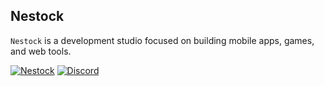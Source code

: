 ## Nestock
`Nestock` is a development studio focused on building mobile apps, games, and web tools.

<a href="https://nestock.pl"><img src="https://img.shields.io/badge/nestock.pl-black?style=for-the-badge&logo=windowsterminal&logoColor=white" alt="Nestock" /></a> <a href="https://discord.gg/"><img src="https://img.shields.io/badge/Discord-black?style=for-the-badge&logo=windowsterminal&logoColor=white" alt="Discord" /></a>
